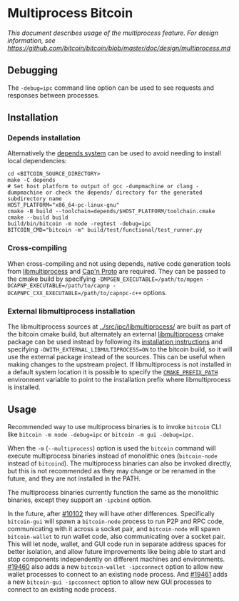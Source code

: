 # Multiprocess Bitcoin

_This document describes usage of the multiprocess feature. For design information, see https://github.com/bitcoin/bitcoin/blob/master/doc/design/multiprocess.md_

## Debugging

The `-debug=ipc` command line option can be used to see requests and responses between processes.

## Installation

### Depends installation

Alternatively the [depends system](../depends) can be used to avoid needing to install local dependencies:

```
cd <BITCOIN_SOURCE_DIRECTORY>
make -C depends
# Set host platform to output of gcc -dumpmachine or clang -dumpmachine or check the depends/ directory for the generated subdirectory name
HOST_PLATFORM="x86_64-pc-linux-gnu"
cmake -B build --toolchain=depends/$HOST_PLATFORM/toolchain.cmake
cmake --build build
build/bin/bitcoin -m node -regtest -debug=ipc
BITCOIN_CMD="bitcoin -m" build/test/functional/test_runner.py
```

### Cross-compiling

When cross-compiling and not using depends, native code generation tools from [libmultiprocess](https://github.com/bitcoin-core/libmultiprocess) and [Cap'n Proto](https://capnproto.org/) are required. They can be passed to the cmake build by specifying `-DMPGEN_EXECUTABLE=/path/to/mpgen -DCAPNP_EXECUTABLE=/path/to/capnp -DCAPNPC_CXX_EXECUTABLE=/path/to/capnpc-c++` options.

### External libmultiprocess installation

The libmultiprocess sources at [../src/ipc/libmultiprocess/](../src/ipc/libmultiprocess/) are built as part of the bitcoin cmake build, but alternately an external [libmultiprocess](https://github.com/bitcoin-core/libmultiprocess/) cmake package can be used instead by following its [installation instructions](https://github.com/bitcoin-core/libmultiprocess/blob/master/doc/install.md) and specifying `-DWITH_EXTERNAL_LIBMULTIPROCESS=ON` to the bitcoin build, so it will use the external package instead of the sources. This can be useful when making changes to the upstream project. If libmultiprocess is not installed in a default system location it is possible to specify the [`CMAKE_PREFIX_PATH`](https://cmake.org/cmake/help/latest/envvar/CMAKE_PREFIX_PATH.html) environment variable to point to the installation prefix where libmultiprocess is installed.

## Usage

Recommended way to use multiprocess binaries is to invoke `bitcoin` CLI like `bitcoin -m node -debug=ipc` or `bitcoin -m gui -debug=ipc`.

When the `-m` (`--multiprocess`) option is used the `bitcoin` command will execute multiprocess binaries instead of monolithic ones (`bitcoin-node` instead of `bitcoind`). The multiprocess binaries can also be invoked directly, but this is not recommended as they may change or be renamed in the future, and they are not installed in the PATH.

The multiprocess binaries currently function the same as the monolithic binaries, except they support an `-ipcbind` option.

In the future, after [#10102](https://github.com/bitcoin/bitcoin/pull/10102) they will have other differences. Specifically `bitcoin-gui` will spawn a `bitcoin-node` process to run P2P and RPC code, communicating with it across a socket pair, and `bitcoin-node` will spawn `bitcoin-wallet` to run wallet code, also communicating over a socket pair. This will let node, wallet, and GUI code run in separate address spaces for better isolation, and allow future improvements like being able to start and stop components independently on different machines and environments. [#19460](https://github.com/bitcoin/bitcoin/pull/19460) also adds a new `bitcoin-wallet -ipcconnect` option to allow new wallet processes to connect to an existing node process.
And [#19461](https://github.com/bitcoin/bitcoin/pull/19461) adds a new `bitcoin-gui -ipcconnect` option to allow new GUI processes to connect to an existing node process.
